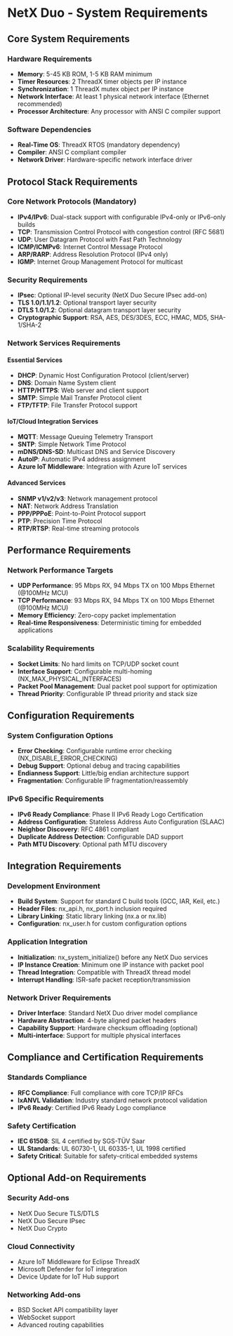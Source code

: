 # NetX Duo - System Requirements

## Core System Requirements

### Hardware Requirements
- **Memory**: 5-45 KB ROM, 1-5 KB RAM minimum
- **Timer Resources**: 2 ThreadX timer objects per IP instance
- **Synchronization**: 1 ThreadX mutex object per IP instance
- **Network Interface**: At least 1 physical network interface (Ethernet recommended)
- **Processor Architecture**: Any processor with ANSI C compiler support

### Software Dependencies
- **Real-Time OS**: ThreadX RTOS (mandatory dependency)
- **Compiler**: ANSI C compliant compiler
- **Network Driver**: Hardware-specific network interface driver

## Protocol Stack Requirements

### Core Network Protocols (Mandatory)
- **IPv4/IPv6**: Dual-stack support with configurable IPv4-only or IPv6-only builds
- **TCP**: Transmission Control Protocol with congestion control (RFC 5681)
- **UDP**: User Datagram Protocol with Fast Path Technology
- **ICMP/ICMPv6**: Internet Control Message Protocol
- **ARP/RARP**: Address Resolution Protocol (IPv4 only)
- **IGMP**: Internet Group Management Protocol for multicast

### Security Requirements
- **IPsec**: Optional IP-level security (NetX Duo Secure IPsec add-on)
- **TLS 1.0/1.1/1.2**: Optional transport layer security
- **DTLS 1.0/1.2**: Optional datagram transport layer security
- **Cryptographic Support**: RSA, AES, DES/3DES, ECC, HMAC, MD5, SHA-1/SHA-2

### Network Services Requirements

#### Essential Services
- **DHCP**: Dynamic Host Configuration Protocol (client/server)
- **DNS**: Domain Name System client
- **HTTP/HTTPS**: Web server and client support
- **SMTP**: Simple Mail Transfer Protocol client
- **FTP/TFTP**: File Transfer Protocol support

#### IoT/Cloud Integration Services
- **MQTT**: Message Queuing Telemetry Transport
- **SNTP**: Simple Network Time Protocol
- **mDNS/DNS-SD**: Multicast DNS and Service Discovery
- **AutoIP**: Automatic IPv4 address assignment
- **Azure IoT Middleware**: Integration with Azure IoT services

#### Advanced Services
- **SNMP v1/v2/v3**: Network management protocol
- **NAT**: Network Address Translation
- **PPP/PPPoE**: Point-to-Point Protocol support
- **PTP**: Precision Time Protocol
- **RTP/RTSP**: Real-time streaming protocols

## Performance Requirements

### Network Performance Targets
- **UDP Performance**: 95 Mbps RX, 94 Mbps TX on 100 Mbps Ethernet (@100MHz MCU)
- **TCP Performance**: 93 Mbps RX, 94 Mbps TX on 100 Mbps Ethernet (@100MHz MCU)
- **Memory Efficiency**: Zero-copy packet implementation
- **Real-time Responsiveness**: Deterministic timing for embedded applications

### Scalability Requirements
- **Socket Limits**: No hard limits on TCP/UDP socket count
- **Interface Support**: Configurable multi-homing (NX_MAX_PHYSICAL_INTERFACES)
- **Packet Pool Management**: Dual packet pool support for optimization
- **Thread Priority**: Configurable IP thread priority and stack size

## Configuration Requirements

### System Configuration Options
- **Error Checking**: Configurable runtime error checking (NX_DISABLE_ERROR_CHECKING)
- **Debug Support**: Optional debug and tracing capabilities
- **Endianness Support**: Little/big endian architecture support
- **Fragmentation**: Configurable IP fragmentation/reassembly

### IPv6 Specific Requirements
- **IPv6 Ready Compliance**: Phase II IPv6 Ready Logo Certification
- **Address Configuration**: Stateless Address Auto Configuration (SLAAC)
- **Neighbor Discovery**: RFC 4861 compliant
- **Duplicate Address Detection**: Configurable DAD support
- **Path MTU Discovery**: Optional path MTU discovery

## Integration Requirements

### Development Environment
- **Build System**: Support for standard C build tools (GCC, IAR, Keil, etc.)
- **Header Files**: nx_api.h, nx_port.h inclusion required
- **Library Linking**: Static library linking (nx.a or nx.lib)
- **Configuration**: nx_user.h for custom configuration options

### Application Integration
- **Initialization**: nx_system_initialize() before any NetX Duo services
- **IP Instance Creation**: Minimum one IP instance with packet pool
- **Thread Integration**: Compatible with ThreadX thread model
- **Interrupt Handling**: ISR-safe packet reception/transmission

### Network Driver Requirements
- **Driver Interface**: Standard NetX Duo driver model compliance
- **Hardware Abstraction**: 4-byte aligned packet headers
- **Capability Support**: Hardware checksum offloading (optional)
- **Multi-interface**: Support for multiple physical interfaces

## Compliance and Certification Requirements

### Standards Compliance
- **RFC Compliance**: Full compliance with core TCP/IP RFCs
- **IxANVL Validation**: Industry standard network protocol validation
- **IPv6 Ready**: Certified IPv6 Ready Logo compliance

### Safety Certification
- **IEC 61508**: SIL 4 certified by SGS-TÜV Saar
- **UL Standards**: UL 60730-1, UL 60335-1, UL 1998 certified
- **Safety Critical**: Suitable for safety-critical embedded systems

## Optional Add-on Requirements

### Security Add-ons
- NetX Duo Secure TLS/DTLS
- NetX Duo Secure IPsec
- NetX Duo Crypto

### Cloud Connectivity
- Azure IoT Middleware for Eclipse ThreadX
- Microsoft Defender for IoT integration
- Device Update for IoT Hub support

### Networking Add-ons
- BSD Socket API compatibility layer
- WebSocket support
- Advanced routing capabilities